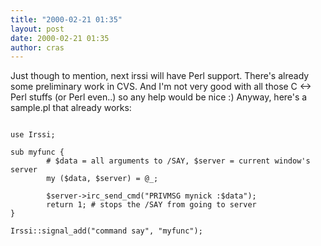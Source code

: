 ```yaml
---
title: "2000-02-21 01:35"
layout: post
date: 2000-02-21 01:35
author: cras
---
```

Just though to mention, next irssi will have Perl support. There's
already some preliminary work in CVS. And I'm not very good with all
those C \<-\> Perl stuffs (or Perl even..) so any help would be nice :)
Anyway, here's a sample.pl that already works:

``` 
 
use Irssi;

sub myfunc {
        # $data = all arguments to /SAY, $server = current window's server
        my ($data, $server) = @_;

        $server->irc_send_cmd("PRIVMSG mynick :$data");
        return 1; # stops the /SAY from going to server
}
 
Irssi::signal_add("command say", "myfunc");
```

